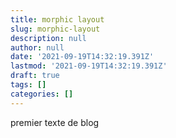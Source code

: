 ```yaml
---
title: morphic layout
slug: morphic-layout
description: null
author: null
date: '2021-09-19T14:32:19.391Z'
lastmod: '2021-09-19T14:32:19.391Z'
draft: true
tags: []
categories: []
---
```


premier texte de blog